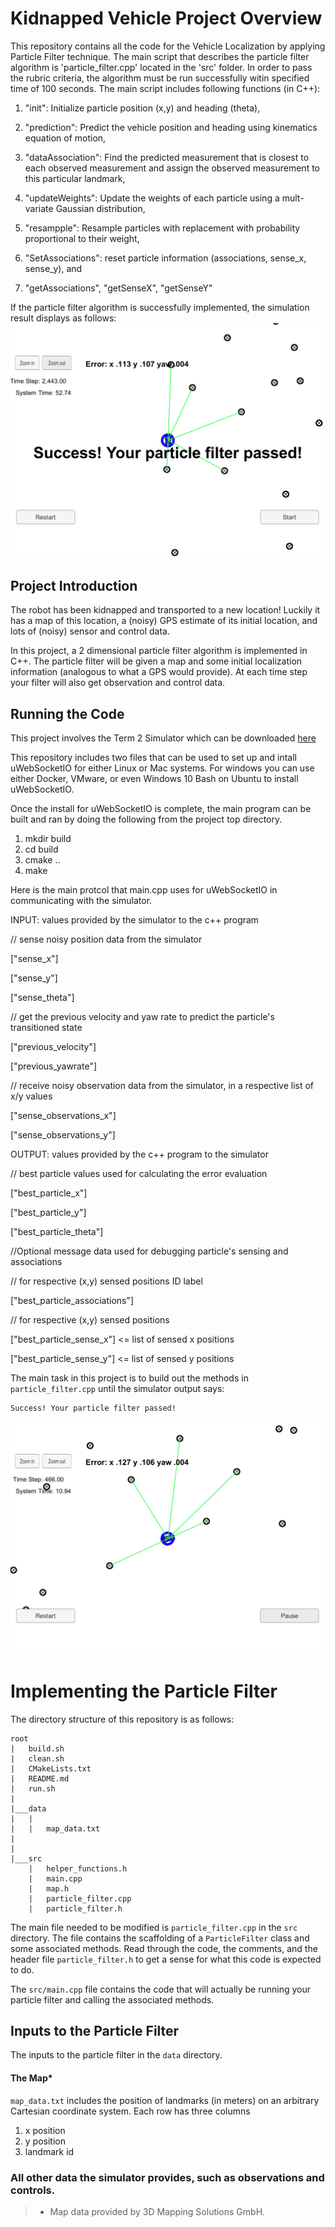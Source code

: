 [image1]: ParticleFilter_Pass.png
[image2]: ParticleFilter_Running.png

# Kidnapped Vehicle Project Overview
This repository contains all the code for the Vehicle Localization by applying Particle Filter technique. The main script that describes the particle filter algorithm is 'particle_filter.cpp' located in the 'src' folder. In order to pass the rubric criteria, the algorithm must be run successfully witin specified time of 100 seconds. The main script includes following functions (in C++):

1. "init": Initialize particle position (x,y) and heading (theta),

2. "prediction": Predict the vehicle position and heading using kinematics equation of motion,

3. "dataAssociation": Find the predicted measurement that is closest to each observed measurement and assign the observed measurement to this particular landmark,

4. "updateWeights": Update the weights of each particle using a mult-variate Gaussian distribution,

5. "resampple": Resample particles with replacement with probability proportional to their weight,

6. "SetAssociations": reset particle information (associations, sense_x, sense_y), and

7. "getAssociations", "getSenseX", "getSenseY"

If the particle filter algorithm is successfully implemented, the simulation result displays as follows:
![Successful particle filter implementation][image1] 


## Project Introduction
The robot has been kidnapped and transported to a new location! Luckily it has a map of this location, a (noisy) GPS estimate of its initial location, and lots of (noisy) sensor and control data.

In this project, a 2 dimensional particle filter algorithm is implemented in C++. The particle filter will be given a map and some initial localization information (analogous to what a GPS would provide). At each time step your filter will also get observation and control data. 

## Running the Code
This project involves the Term 2 Simulator which can be downloaded [here](https://github.com/udacity/self-driving-car-sim/releases)

This repository includes two files that can be used to set up and intall uWebSocketIO for either Linux or Mac systems. For windows you can use either Docker, VMware, or even Windows 10 Bash on Ubuntu to install uWebSocketIO.

Once the install for uWebSocketIO is complete, the main program can be built and ran by doing the following from the project top directory.

1. mkdir build
2. cd build
3. cmake ..
4. make

Here is the main protcol that main.cpp uses for uWebSocketIO in communicating with the simulator.

INPUT: values provided by the simulator to the c++ program

// sense noisy position data from the simulator

["sense_x"] 

["sense_y"] 

["sense_theta"] 

// get the previous velocity and yaw rate to predict the particle's transitioned state

["previous_velocity"]

["previous_yawrate"]

// receive noisy observation data from the simulator, in a respective list of x/y values

["sense_observations_x"] 

["sense_observations_y"] 


OUTPUT: values provided by the c++ program to the simulator

// best particle values used for calculating the error evaluation

["best_particle_x"]

["best_particle_y"]

["best_particle_theta"] 

//Optional message data used for debugging particle's sensing and associations

// for respective (x,y) sensed positions ID label 

["best_particle_associations"]

// for respective (x,y) sensed positions

["best_particle_sense_x"] <= list of sensed x positions

["best_particle_sense_y"] <= list of sensed y positions


The main task in this project is to build out the methods in `particle_filter.cpp` until the simulator output says:

```
Success! Your particle filter passed!
```

![Running the particle filter in simulation][image2] 

# Implementing the Particle Filter
The directory structure of this repository is as follows:

```
root
|   build.sh
|   clean.sh
|   CMakeLists.txt
|   README.md
|   run.sh
|
|___data
|   |   
|   |   map_data.txt
|   
|   
|___src
    |   helper_functions.h
    |   main.cpp
    |   map.h
    |   particle_filter.cpp
    |   particle_filter.h
```

The main file needed to be modified is `particle_filter.cpp` in the `src` directory. The file contains the scaffolding of a `ParticleFilter` class and some associated methods. Read through the code, the comments, and the header file `particle_filter.h` to get a sense for what this code is expected to do.

The `src/main.cpp` file contains the code that will actually be running your particle filter and calling the associated methods.

## Inputs to the Particle Filter
The inputs to the particle filter in the `data` directory. 

#### The Map*
`map_data.txt` includes the position of landmarks (in meters) on an arbitrary Cartesian coordinate system. Each row has three columns
1. x position
2. y position
3. landmark id

### All other data the simulator provides, such as observations and controls.

> * Map data provided by 3D Mapping Solutions GmbH.


